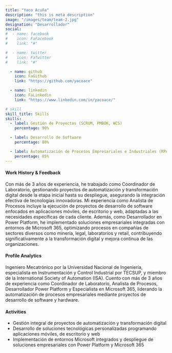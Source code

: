 ```yaml
---
title: "Yaco Acuña"
description: "this is meta description"
image: "/images/team/team-2.jpg"
designation: "Desarrollador"
social:
#  - name: facebook
#    icon: FaFacebook
#    link: "#"

#  - name: twitter
#    icon: FaTwitter
#    link: "#"

  - name: github
    icon: FaGithub
    link: "https://github.com/yacoace"

  - name: linkedin
    icon: FaLinkedin
    link: "https://www.linkedin.com/in/yacoace/"

# skill
skill_title: Skills
skills:
  - label: Gestión de Proyectos (SCRUM, PMBOK, WCS)
    percentage: 90%

  - label: Desarrollo de Software
    percentage: 80%

  - label: Automatización de Procesos Empresariales e Industriales (RPA, ETL, IoT, PLC)
    percentage: 85%
---
```


#### Work History & Feedback

Con más de 3 años de experiencia, he trabajado como Coordinador de Laboratorio, gestionando proyectos de automatización y transformación digital desde la etapa inicial hasta su despliegue, asegurando la integración efectiva de tecnologías innovadoras. Mi experiencia como Analista de Procesos incluye la ejecución de proyectos de desarrollo de software enfocados en aplicaciones móviles, de escritorio y web, adaptadas a las necesidades específicas de cada cliente. Además, como Desarrollador en Power Platform, he implementado soluciones empresariales integradas con entornos de Microsoft 365, optimizando procesos en compañías de sectores diversos como minería, legal, laboratorios y retail, contribuyendo significativamente a la transformación digital y mejora continua de las organizaciones. 

#### Profile Analytics

Ingeniero Mecatrónico por la Universidad Nacional de Ingeniería, especialista en Instrumentación y Control Industrial por TECSUP, y miembro de la International Society of Automation (ISA). Cuento con más de 3 años de experiencia como Coordinador de Laboratorio, Analista de Procesos, Desarrollador Power Platform y Especialista en Microsoft 365, liderando la automatización de procesos empresariales mediante proyectos de desarrollo de software y hardware.

#### Activities

- Gestión integral de proyectos de automatización y transformación digital
- Desarrollo de soluciones tecnológicas personalizadas programando aplicaciones móviles, de escritorio y web
- Implementación de entornos Microsoft integrados y despliegue de soluciones empresariales con Power Platform y Microsoft 365
